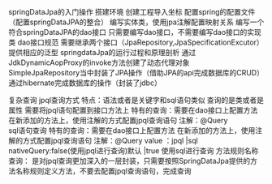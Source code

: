 springDataJpa的入门操作
    搭建环境
        创建工程导入坐标
        配置spring的配置文件（配置springDataJPA的整合）
        编写实体类，使用jpa注解配置映射关系
    编写一个符合springDataJPA的dao接口
        只需要编写dao接口，不需要编写dao接口的实现类
        dao接口规范
            需要继承两个接口（JpaRepository,JpaSpecificationExcutor）
            提供相应的泛型
springdataJpa的运行过程和原理剖析
    通过JdkDynamicAopProxy的invoke方法创建了动态代理对象  
    SimpleJpaRepository当中封装了JPA操作（借助JPA的api完成数据库的CRUD）
    通过hibernate完成数据库的操作（封装了jdbc）

复杂查询
    jpql查询方式
        特点：语法或者是关键字和sql语句类似
            查询的是类或者是属性
        需要将jpql语句配置到接口方法上
            特有的查询：需要在dao接口上配置方法
                    在新添加的方法上，使用注解的方式配置jpql查询语句
                    注解：@Query        
    sql语句查询
        特有的查询：需要在dao接口上配置方法
                在新添加的方法上，使用注解的方式配置jpql查询语句
                注解：@Query
                    value ：jpql |sql
                    nativeQuery:false(使用jpql进行查询)默认 |true 使用sql进行查询
    方法规则名称查询：
        是对jpql查询更加深入的一层封装，只需要按照SpringDataJpa提供的方法名称规则定义方法，不要去配置jpql查询语句，完成查询            
            
                
        
    